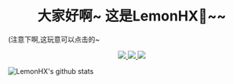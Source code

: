 <h1 align='center'>大家好啊~ 这是LemonHX🍋~~</h1>

(注意下啊,这玩意可以点击的~

<p align='center'>
  <a href="tencent://AddContact/?fromId=45&fromSubId=1&subcmd=all&uin=1332127468">
    <img src="https://img.shields.io/badge/QQ-1332127468-green?style=for-the-badge" />    
  </a>
  <a href="tencent://AddContact/?fromId=45&fromSubId=1&subcmd=all&uin=2367682159">
    <img src="https://img.shields.io/badge/QQ-2367682159-yellow?style=for-the-badge" />    
  </a>
    <a href="tencent://AddContact/?fromId=45&fromSubId=1&subcmd=all&uin=2367682159">
    <img src="https://img.shields.io/badge/QQ-1332127468-red?style=for-the-badge" />    
  </a>
</p>

![LemonHX's github stats](https://github-readme-stats.vercel.app/api?username=lemonhx&show_icons=true&icon_color=FFCC33&title_color=FFCC33)
